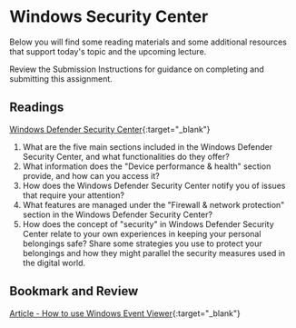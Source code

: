 # Windows Security Center

Below you will find some reading materials and some additional resources that support today's topic and the upcoming lecture.

Review the Submission Instructions for guidance on completing and submitting this assignment.

## Readings

[Windows Defender Security Center](https://www.thewindowsclub.com/windows-defender-security-center){:target="_blank"}

1. What are the five main sections included in the Windows Defender Security Center, and what functionalities do they offer?
1. What information does the "Device performance & health" section provide, and how can you access it?
1. How does the Windows Defender Security Center notify you of issues that require your attention?
1. What features are managed under the "Firewall & network protection" section in the Windows Defender Security Center?
1. How does the concept of "security" in Windows Defender Security Center relate to your own experiences in keeping your personal belongings safe? Share some strategies you use to protect your belongings and how they might parallel the security measures used in the digital world.


## Bookmark and Review

[Article - How to use Windows Event Viewer](https://www.faqforge.com/windows/windows-10/what-is-event-viewer-and-how-to-use-it-in-windows-10/){:target="_blank"}
